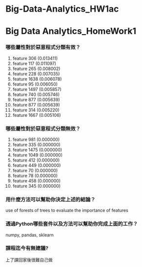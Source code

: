 # Big-Data-Analytics_HW1ac
Big Data Analytics_HomeWork1
======
### 哪些屬性對於惡意程式分類有效？

1. feature 306 (0.013411)
1. feature 117 (0.011097)
1. feature 265 (0.008002)
1. feature 228 (0.007035)
1. feature 1638 (0.006078)
1. feature 95 (0.006050)
1. feature 1497 (0.005857)
1. feature 740 (0.005746)
1. feature 877 (0.005639)
1. feature 877 (0.005639)
1. feature 314 (0.005220)
1. feature 1667 (0.005106)

### 哪些屬性對於惡意程式分類無效？

1. feature 981 (0.000000)
1. feature 335 (0.000000)
1. feature 1475 (0.000000)
1. feature 1049 (0.000000)
1. feature 412 (0.000000)
1. feature 449 (0.000000)
1. feature 70 (0.000000)
1. feature 78 (0.000000)
1. feature 458 (0.000000)
1. feature 345 (0.000000)

### 用什麼方法可以幫助你決定上述的結論？

use of forests of trees to evaluate the importance of features

### 透過Python哪些套件以及方法可以幫助你完成上面的工作？

numpy, pandas, sklearn

### 課程迄今有無建議?

上了課回家後很難自己做
